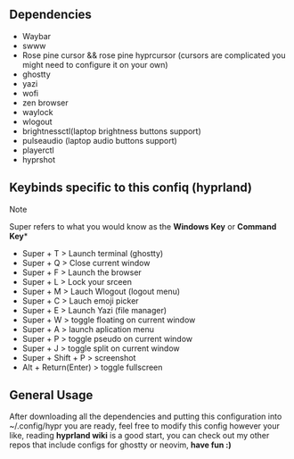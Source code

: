 ## Dependencies
- Waybar
- swww
- Rose pine cursor && rose pine hyprcursor (cursors are complicated you might need to configure it on your own)
- ghostty
- yazi
- wofi
- zen browser
- waylock
- wlogout
- brightnessctl(laptop brightness buttons support)
- pulseaudio (laptop audio buttons support)
- playerctl
- hyprshot
## Keybinds specific to this confiq (hyprland)
> [!NOTE]
> Super refers to what you would know as the **Windows Key** or **Command Key***
- Super + T > Launch terminal (ghostty)
- Super + Q > Close current window
- Super + F > Launch the browser
- Super + L > Lock your srceen
- Super + M > Lauch Wlogout (logout  menu)
- Super + C > Lauch emoji picker
- Super + E > Launch Yazi (file manager)
- Super + W > toggle floating on current window
- Super + A > launch aplication menu
- Super + P > toggle pseudo on current window
- Super + J > toggle split on current window
- Super + Shift + P > screenshot
- Alt + Return(Enter) > toggle fullscreen
## General Usage
After downloading all the dependencies and putting this configuration into ~/.config/hypr you are ready, feel free to modify this config however your like, reading **hyprland wiki** is a good start, you can check out my other repos that include configs for ghostty or neovim, 
**have fun :)**
